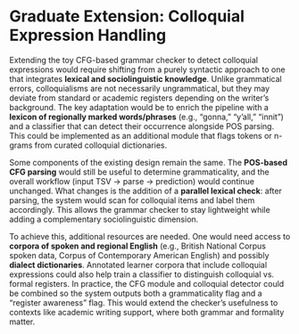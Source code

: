 # Graduate Extension: Colloquial Expression Handling

Extending the toy CFG-based grammar checker to detect colloquial expressions would require shifting from a purely syntactic approach to one that integrates **lexical and sociolinguistic knowledge**. Unlike grammatical errors, colloquialisms are not necessarily ungrammatical, but they may deviate from standard or academic registers depending on the writer’s background. The key adaptation would be to enrich the pipeline with a **lexicon of regionally marked words/phrases** (e.g., “gonna,” “y’all,” “innit”) and a classifier that can detect their occurrence alongside POS parsing. This could be implemented as an additional module that flags tokens or n-grams from curated colloquial dictionaries.

Some components of the existing design remain the same. The **POS-based CFG parsing** would still be useful to determine grammaticality, and the overall workflow (input TSV → parse → prediction) would continue unchanged. What changes is the addition of a **parallel lexical check**: after parsing, the system would scan for colloquial items and label them accordingly. This allows the grammar checker to stay lightweight while adding a complementary sociolinguistic dimension.

To achieve this, additional resources are needed. One would need access to **corpora of spoken and regional English** (e.g., British National Corpus spoken data, Corpus of Contemporary American English) and possibly **dialect dictionaries**. Annotated learner corpora that include colloquial expressions could also help train a classifier to distinguish colloquial vs. formal registers. In practice, the CFG module and colloquial detector could be combined so the system outputs both a grammaticality flag and a “register awareness” flag. This would extend the checker’s usefulness to contexts like academic writing support, where both grammar and formality matter.
